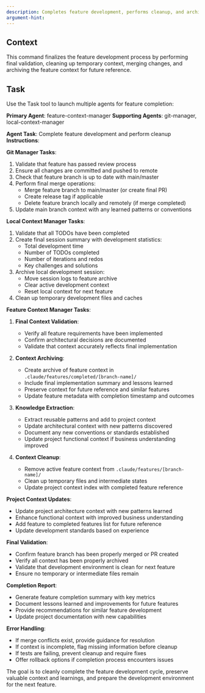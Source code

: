 ```yaml
---
description: Completes feature development, performs cleanup, and archives context
argument-hint: 
---
```

## Context
This command finalizes the feature development process by performing final validation, cleaning up temporary context, merging changes, and archiving the feature context for future reference.

## Task
Use the Task tool to launch multiple agents for feature completion:

**Primary Agent**: feature-context-manager
**Supporting Agents**: git-manager, local-context-manager

**Agent Task**: Complete feature development and perform cleanup
**Instructions**:

**Git Manager Tasks**:
1. Validate that feature has passed review process
2. Ensure all changes are committed and pushed to remote
3. Check that feature branch is up to date with main/master
4. Perform final merge operations:
   - Merge feature branch to main/master (or create final PR)
   - Create release tag if applicable
   - Delete feature branch locally and remotely (if merge completed)
5. Update main branch context with any learned patterns or conventions

**Local Context Manager Tasks**:
1. Validate that all TODOs have been completed
2. Create final session summary with development statistics:
   - Total development time
   - Number of TODOs completed
   - Number of iterations and redos
   - Key challenges and solutions
3. Archive local development session:
   - Move session logs to feature archive
   - Clear active development context
   - Reset local context for next feature
4. Clean up temporary development files and caches

**Feature Context Manager Tasks**:
1. **Final Context Validation**:
   - Verify all feature requirements have been implemented
   - Confirm architectural decisions are documented
   - Validate that context accurately reflects final implementation

2. **Context Archiving**:
   - Create archive of feature context in `.claude/features/completed/[branch-name]/`
   - Include final implementation summary and lessons learned
   - Preserve context for future reference and similar features
   - Update feature metadata with completion timestamp and outcomes

3. **Knowledge Extraction**:
   - Extract reusable patterns and add to project context
   - Update architectural context with new patterns discovered
   - Document any new conventions or standards established
   - Update project functional context if business understanding improved

4. **Context Cleanup**:
   - Remove active feature context from `.claude/features/[branch-name]/`
   - Clean up temporary files and intermediate states
   - Update project context index with completed feature reference

**Project Context Updates**:
- Update project architecture context with new patterns learned
- Enhance functional context with improved business understanding
- Add feature to completed features list for future reference
- Update development standards based on experience

**Final Validation**:
- Confirm feature branch has been properly merged or PR created
- Verify all context has been properly archived
- Validate that development environment is clean for next feature
- Ensure no temporary or intermediate files remain

**Completion Report**:
- Generate feature completion summary with key metrics
- Document lessons learned and improvements for future features
- Provide recommendations for similar feature development
- Update project documentation with new capabilities

**Error Handling**:
- If merge conflicts exist, provide guidance for resolution
- If context is incomplete, flag missing information before cleanup
- If tests are failing, prevent cleanup and require fixes
- Offer rollback options if completion process encounters issues

The goal is to cleanly complete the feature development cycle, preserve valuable context and learnings, and prepare the development environment for the next feature.